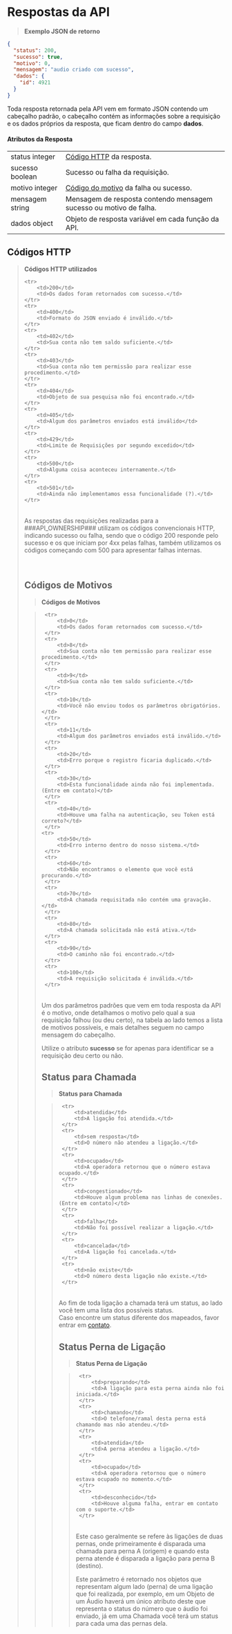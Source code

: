 # Respostas da API

> <b>Exemplo JSON de retorno</b>

```json
{
  "status": 200,
  "sucesso": true,
  "motivo": 0,
  "mensagem": "audio criado com sucesso",
  "dados": {
    "id": 4921
  }
}
```

Toda resposta retornada pela API vem em formato JSON contendo um cabeçalho padrão,
o cabeçalho contém as informações sobre a requisição e os dados próprios da resposta, que ficam dentro do campo **dados**.

#### Atributos da Resposta

<table class="table-parameters">
    <tbody>
        <tr>
            <td>
                status
                <span class="attribute">integer</span>
            </td>
            <td>
                <a href="#codigos-http">Código HTTP</a> da resposta.
             </td>
        </tr>
        <tr>
            <td>
                sucesso
                <span class="attribute">boolean</span>
            </td>
            <td>
                Sucesso ou falha da requisição.
             </td>
        </tr>
        <tr>
            <td>
                motivo
                <span class="attribute">integer</span>
            </td>
            <td>
                <a href="#codigos-de-motivos">Código do motivo</a> da falha ou sucesso.
             </td>
        </tr>
        <tr>
            <td>
                mensagem
                <span class="attribute">string</span>
            </td>
            <td>
                Mensagem de resposta contendo mensagem sucesso ou motivo de falha. 
             </td>
        </tr>
        <tr>
            <td>
                dados
                <span class="attribute">object</span>
            </td>
            <td>
                Objeto de resposta variável em cada função da API.
             </td>
        </tr>
    </tbody>
</table>

## Códigos HTTP

> <b>Códigos HTTP utilizados</b>
> <table>
    <tr>
        <td>200</td>
        <td>Os dados foram retornados com sucesso.</td>
    </tr>
    <tr>
        <td>400</td>
        <td>Formato do JSON enviado é inválido.</td>
    </tr>
    <tr>
        <td>402</td>
        <td>Sua conta não tem saldo suficiente.</td>
    </tr>
    <tr>
        <td>403</td>
        <td>Sua conta não tem permissão para realizar esse procedimento.</td>
    </tr>
    <tr>
        <td>404</td>
        <td>Objeto de sua pesquisa não foi encontrado.</td>
    </tr>
    <tr>
        <td>405</td>
        <td>Algum dos parâmetros enviados está inválido</td>
    </tr>
    <tr>
        <td>429</td>
        <td>Limite de Requisições por segundo excedido</td>
    </tr>
    <tr>
        <td>500</td>
        <td>Alguma coisa aconteceu internamente.</td>
    </tr>
    <tr>
        <td>501</td>
        <td>Ainda não implementamos essa funcionalidade (?).</td>
    </tr>
</table>

As respostas das requisições realizadas para a ###API_OWNERSHIP### utilizam os códigos convencionais HTTP, indicando sucesso ou falha,
sendo que o código 200 responde pelo sucesso e os que iniciam por 4xx pelas falhas, também utilizamos os códigos começando com 500 para apresentar falhas internas.

<br style="margin-top: 280px;"/>  

## Códigos de Motivos

 > <b>Códigos de Motivos</b>
 
 > <table>
     <tr>
         <td>0</td>
         <td>Os dados foram retornados com sucesso.</td>
     </tr>
     <tr>
         <td>8</td>
         <td>Sua conta não tem permissão para realizar esse procedimento.</td>
     </tr>
     <tr>
         <td>9</td>
         <td>Sua conta não tem saldo suficiente.</td>
     </tr>
     <tr>
         <td>10</td>
         <td>Você não enviou todos os parâmetros obrigatórios.</td>
     </tr>
     <tr>
         <td>11</td>
         <td>Algum dos parâmetros enviados está inválido.</td>
     </tr>
     <tr>
         <td>20</td>
         <td>Erro porque o registro ficaria duplicado.</td>
     </tr>
     <tr>
         <td>30</td>
         <td>Esta funcionalidade ainda não foi implementada. (Entre em contato)</td>
     </tr>
     <tr>
         <td>40</td>
         <td>Houve uma falha na autenticação, seu Token está correto?</td>
     </tr>
    <tr>
         <td>50</td>
         <td>Erro interno dentro do nosso sistema.</td>
     </tr>
     <tr>
         <td>60</td>
         <td>Não encontramos o elemento que você está procurando.</td>
     </tr>
     <tr>
         <td>70</td>
         <td>A chamada requisitada não contém uma gravação.</td>
     </tr>
     <tr>
         <td>80</td>
         <td>A chamada solicitada não está ativa.</td>
     </tr>
     <tr>
         <td>90</td>
         <td>O caminho não foi encontrado.</td>
     </tr>
     <tr>
         <td>100</td>
         <td>A requisição solicitada é inválida.</td>
     </tr>
 </table>
 
 Um dos parâmetros padrões que vem em toda resposta da API é o motivo, onde detalhamos o motivo pelo qual a sua requisição
 falhou (ou deu certo), na tabela ao lado temos a lista de motivos possíveis, e mais detalhes seguem no campo mensagem 
 do cabeçalho.
 
 Utilize o atributo **sucesso** se for apenas para identificar se a requisição deu certo ou não.

## Status para Chamada

 > <b>Status para Chamada</b>
 
 > <table>
     <tr>
         <td>atendida</td>
         <td>A ligação foi atendida.</td>
     </tr>
     <tr>
         <td>sem resposta</td>
         <td>O número não atendeu a ligação.</td>
     </tr>
     <tr>
         <td>ocupado</td>
         <td>A operadora retornou que o número estava ocupado.</td>
     </tr>
     <tr>
         <td>congestionado</td>
         <td>Houve algum problema nas linhas de conexões. (Entre em contato)</td>
     </tr>
     <tr>
         <td>falha</td>
         <td>Não foi possível realizar a ligação.</td>
     </tr>
     <tr>
         <td>cancelada</td>
         <td>A ligação foi cancelada.</td>
     </tr>
     <tr>
         <td>não existe</td>
         <td>O número desta ligação não existe.</td>
     </tr>
 </table>
 
Ao fim de toda ligação a chamada terá um status, ao lado você tem uma lista dos possíveis status.
<br>
Caso encontre um status diferente dos mapeados, favor entrar em [contato](#introducao).


## Status Perna de Ligação

 > <b>Status Perna de Ligação</b>
 
 > <table>
     <tr>
         <td>preparando</td>
         <td>A ligação para esta perna ainda não foi iniciada.</td>
     </tr>
     <tr>
         <td>chamando</td>
         <td>O telefone/ramal desta perna está chamando mas não atendeu.</td>
     </tr>
     <tr>
         <td>atendida</td>
         <td>A perna atendeu a ligação.</td>
     </tr>
     <tr>
         <td>ocupado</td>
         <td>A operadora retornou que o número estava ocupado no momento.</td>
     </tr>
     <tr>
         <td>desconhecido</td>
         <td>Houve alguma falha, entrar em contato com o suporte.</td>
     </tr>
 </table>
 
 Este caso geralmente se refere às ligações de duas pernas, onde primeiramente é disparada uma chamada para perna A (origem) e quando esta perna atende é disparada a ligação para perna B (destino).

 Este parâmetro é retornado nos objetos que representam algum lado (perna) de uma ligação que foi realizada, 
 por exemplo, em um Objeto de um Áudio haverá um único atributo deste que representa
 o status do número que o áudio foi enviado, já em uma Chamada você terá um status para cada uma das pernas dela.

